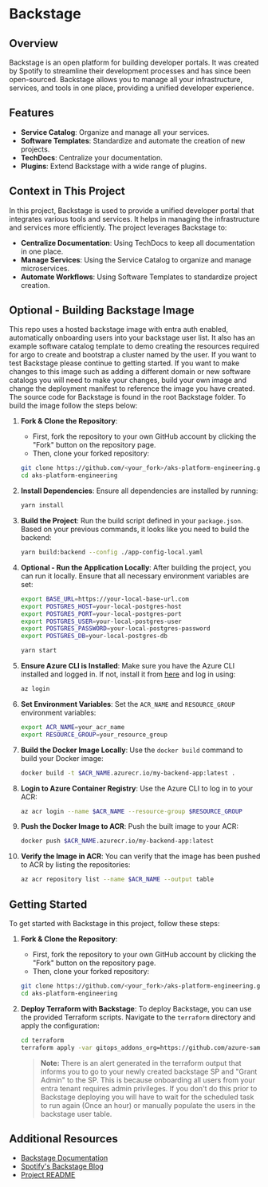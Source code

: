 # Backstage

## Overview

Backstage is an open platform for building developer portals. It was created by Spotify to streamline their development processes and has since been open-sourced. Backstage allows you to manage all your infrastructure, services, and tools in one place, providing a unified developer experience.

## Features

- **Service Catalog**: Organize and manage all your services.
- **Software Templates**: Standardize and automate the creation of new projects.
- **TechDocs**: Centralize your documentation.
- **Plugins**: Extend Backstage with a wide range of plugins.

## Context in This Project

In this project, Backstage is used to provide a unified developer portal that integrates various tools and services. It helps in managing the infrastructure and services more efficiently. The project leverages Backstage to:

- **Centralize Documentation**: Using TechDocs to keep all documentation in one place.
- **Manage Services**: Using the Service Catalog to organize and manage microservices.
- **Automate Workflows**: Using Software Templates to standardize project creation.

## Optional - Building Backstage Image
This repo uses a hosted backstage image with entra auth enabled, automatically onboarding users into your backstage user list. It also has an example software catalog template to demo creating the resources required for argo to create and bootstrap a cluster named by the user. If you want to test Backstage please continue to getting started. If you want to make changes to this image such as adding a different domain or new software catalogs you will need to make your changes, build your own image and change the deployment manifest to reference the image you have created. The source code for Backstage is found in the root Backstage folder. To build the image follow the steps below:

1. **Fork & Clone the Repository**:
    - First, fork the repository to your own GitHub account by clicking the "Fork" button on the repository page.
    - Then, clone your forked repository:
    ```sh
    git clone https://github.com/<your_fork>/aks-platform-engineering.git
    cd aks-platform-engineering

2. **Install Dependencies**: Ensure all dependencies are installed by running:

    ```sh
    yarn install
    ```

3. **Build the Project**: Run the build script defined in your `package.json`. Based on your previous commands, it looks like you need to build the backend:

    ```sh
    yarn build:backend --config ./app-config-local.yaml
    ```

4. **Optional - Run the Application Locally**: After building the project, you can run it locally. Ensure that all necessary environment variables are set:

    ```sh
    export BASE_URL=https://your-local-base-url.com
    export POSTGRES_HOST=your-local-postgres-host
    export POSTGRES_PORT=your-local-postgres-port
    export POSTGRES_USER=your-local-postgres-user
    export POSTGRES_PASSWORD=your-local-postgres-password
    export POSTGRES_DB=your-local-postgres-db

    yarn start
    ```

5. **Ensure Azure CLI is Installed**: Make sure you have the Azure CLI installed and logged in. If not, install it from [here](https://docs.microsoft.com/en-us/cli/azure/install-azure-cli) and log in using:

    ```sh
    az login
    ```

6. **Set Environment Variables**: Set the `ACR_NAME` and `RESOURCE_GROUP` environment variables:

    ```sh
    export ACR_NAME=your_acr_name
    export RESOURCE_GROUP=your_resource_group
    ```

7. **Build the Docker Image Locally**: Use the `docker build` command to build your Docker image:

    ```sh
    docker build -t $ACR_NAME.azurecr.io/my-backend-app:latest .
    ```

8. **Login to Azure Container Registry**: Use the Azure CLI to log in to your ACR:

    ```sh
    az acr login --name $ACR_NAME --resource-group $RESOURCE_GROUP
    ```

9. **Push the Docker Image to ACR**: Push the built image to your ACR:

    ```sh
    docker push $ACR_NAME.azurecr.io/my-backend-app:latest
    ```

10. **Verify the Image in ACR**: You can verify that the image has been pushed to ACR by listing the repositories:

    ```sh
    az acr repository list --name $ACR_NAME --output table
    ```


## Getting Started

  To get started with Backstage in this project, follow these steps:

1. **Fork & Clone the Repository**:
    - First, fork the repository to your own GitHub account by clicking the "Fork" button on the repository page.
    - Then, clone your forked repository:
    ```sh
    git clone https://github.com/<your_fork>/aks-platform-engineering.git
    cd aks-platform-engineering
    ```

2. **Deploy Terraform with Backstage**:
    To deploy Backstage, you can use the provided Terraform scripts. Navigate to the `terraform` directory and apply the configuration:
    ```sh
    cd terraform
    terraform apply -var gitops_addons_org=https://github.com/azure-samples -var infrastructure_provider=crossplane -var build_backstage=true -var gitops_addons_org=https://github.com/<your_gh_username/org> -var github_token=<your_pat_token> --auto-approve
    ```

    > **Note:** There is an alert generated in the terraform output that informs you to go to your newly created backstage SP and "Grant Admin" to the SP. This is because onboarding all users from your entra tenant requires admin privileges. If you don't do this prior to Backstage deploying you will have to wait for the scheduled task to run again (Once an hour) or manually populate the users in the backstage user table. 


## Additional Resources

- [Backstage Documentation](https://backstage.io/docs)
- [Spotify's Backstage Blog](https://backstage.io/blog)
- [Project README](../README.md)

